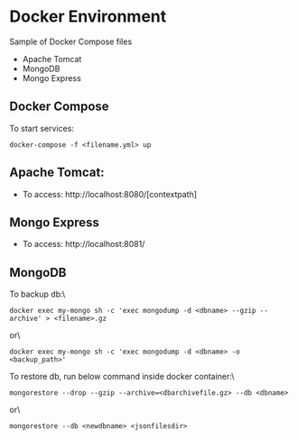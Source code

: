 # Docker Environment
Sample of Docker Compose files 
- Apache Tomcat
- MongoDB
- Mongo Express

## Docker Compose
To start services:

```docker-compose -f <filename.yml> up```

## Apache Tomcat:
 - To access: http://localhost:8080/[contextpath]
## Mongo Express
  - To access: http://localhost:8081/

## MongoDB
To backup db:\

    docker exec my-mongo sh -c 'exec mongodump -d <dbname> --gzip --archive' > <filename>.gz
or\

    docker exec my-mongo sh -c 'exec mongodump -d <dbname> -o <backup_path>' 

To restore db, run below command inside docker container:\

    mongorestore --drop --gzip --archive=<dbarchivefile.gz> --db <dbname>
or\

    mongorestore --db <newdbname> <jsonfilesdir>
